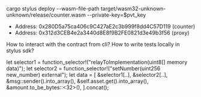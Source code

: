 cargo stylus deploy --wasm-file-path target/wasm32-unknown-unknown/release/counter.wasm --private-key=$pvt_key
- Address: 0x280D5a75ca406c9C427aE2c3b999f8dd4C57D119 (counter)
- Address: 0x312d3CEB4e2a3440d8E8f9B2FE0821d3e49b3f56 (proxy)



How to interact with the contract from cli?
How to write tests locally in stylus sdk?   

let selector1 = function_selector!("relayToImplementation(uint8[] memory data)");
let selector2 = function_selector!("setNumber(uint256 new_number) external");
let data = [
    &selector1[..],
    &selector2[..],
    &msg::sender().into_array(),
    &self.asset.get().into_array(),
    &amount.to_be_bytes::<32>(),
].concat();